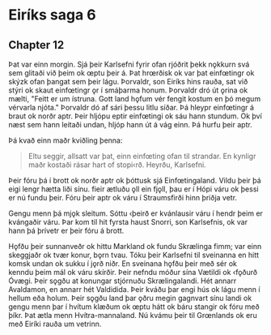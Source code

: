 # Eiríks saga 6

## Chapter 12

Þat var einn morgin. Sjá þeir Karlsefni fyrir ofan rjóðrit þekk nǫkkurn svá sem glitaði við þeim ok œptu þeir á. Þat hrœrðisk ok var þat einfœtingr ok skýzk ofan þangat sem þeir lágu. Þorvaldr, son Eiríks hins rauða, sat við stýri ok  skaut einfœtingr ǫr í smáþarma honum. Þorvaldr dró út ǫrina ok mælti, "Feitt er um ístruna. Gott land hǫfum vér fengit kostum en þó megum vérvarla njóta." Þorvaldr dó af sári þessu litlu síðar. Þá hleypr einfœtingr á braut ok norðr aptr. Þeir hljópu eptir einfœtingi ok sáu hann stundum. Ok því næst sem hann leitaði undan, hljóp hann út á vág einn. Þá hurfu þeir aptr.

Þá kvað einn maðr kviðling þenna:

>Eltu seggir,
>allsatt var þat,
>einn einfœting
>ofan til strandar.
>En kynligr maðr
>kostaði rásar
>hart of stopi‹rð.
>Heyrðu, Karlsefni.

Þeir fóru þá í brott ok norðr aptr ok þóttusk sjá Einfœtingaland. Vildu þeir þá eigi lengr hætta liði sínu. fieir ætluðu ǫll ein fjǫll, þau er í Hópi váru ok þessi er  nú fundu þeir. Fóru þeir aptr ok váru í Straumsfirði hinn þriðja vetr.

Gengu menn þá mjǫk sleitum. Sóttu ‹þeirð er kvánlausir váru í hendr þeim er kvángaðir váru. Þar kom til hit fyrsta haust Snorri, son Karlsefnis, ok var hann þá þrívetr er þeir fóru á brott.

Hǫfðu þeir sunnanveðr ok hittu Markland ok fundu Skrælinga fimm; var einn skeggjaðr ok tvær konur, bǫrn tvau. Tóku þeir Karlsefni til sveinanna en hitt komsk undan ok sukku í jǫrð niðr. En sveinana hǫfðu þeir með sér ok kenndu þeim mál ok váru skírðir. Þeir nefndu móður sína Vætildi ok ‹fǫðurð Óvægi. Þeir sǫgðu at konungar stjórnuðu Skrælingalandi. Hét annarr Avaldamon, en annarr hét Valdidida. Þeir kváðu þar engi hús ok lágu menn í hellum eða holum. Þeir sǫgðu land þar ǫðru megin gagnvart sínu landi ok gengu menn þar í hvítum klæðum ok œptu hátt ok báru stangir ok fóru með þíkr. Þat ætla menn Hvítra-mannaland. Nú kvámu þeir til Grœnlands ok eru með Eiríki rauða um vetrinn.
